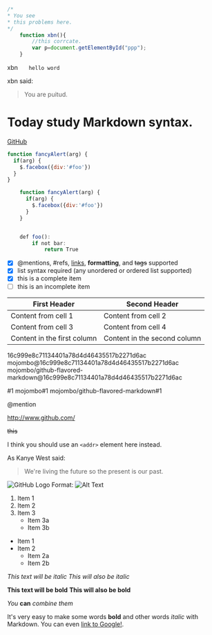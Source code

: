 ```javascript
/*
* You see
* this problems here.
*/
    function xbn(){
        //this corrcate.
        var p=document.getElementById("ppp");
    }
```


xbn `    hello word    `

xbn said: 
>You are puitud.

# Today study Markdown syntax.

[GitHub](http://github.com)

```javascript
function fancyAlert(arg) {
  if(arg) {
    $.facebox({div:'#foo'})
  }
}

    function fancyAlert(arg) {
      if(arg) {
        $.facebox({div:'#foo'})
      }
    }


    def foo():
        if not bar:
            return True

```
- [x] @mentions, #refs, [links](), **formatting**, and <del>tags</del> supported
- [x] list syntax required (any unordered or ordered list supported)
- [x] this is a complete item
- [ ] this is an incomplete item

First Header | Second Header
------------ | --------------
Content from cell 1 | Content from cell 2
Content from cell 3 | Content from cell 4
Content in the first column | Content in the second column

16c999e8c71134401a78d4d46435517b2271d6ac
mojombo@16c999e8c71134401a78d4d46435517b2271d6ac
mojombo/github-flavored-markdown@16c999e8c71134401a78d4d46435517b2271d6ac

#1
mojombo#1
mojombo/github-flavored-markdown#1

@mention

http://www.github.com/

~~this~~

I think you should use an
`<addr>` element here instead.


As Kanye West said:

> We're living the future so
> the present is our past.

![GitHub Logo](/images/logo.png)
Format: ![Alt Text](url)

1. Item 1
2. Item 2
3. Item 3
   * Item 3a
   * Item 3b

* Item 1
* Item 2
  * Item 2a
  * Item 2b



*This text will be italic*
_This will also be italic_

**This text will be bold**
__This will also be bold__

*You* **can** *combine them*

It's very easy to make some words **bold** and other words *italic* with Markdown. You can even [link to Google!](http://google.com).
